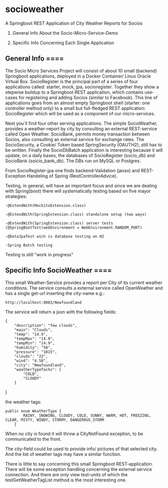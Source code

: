 # socioweather
A Springboot REST Application of City Weather Reports for Socios

1) General Info About the Socio-Micro-Service-Demo

2) Specific Info Concerning Each Single Application



## General Info ====

The Socio Micro Services Project will consist of about 10 small (backend) Springboot applications, deployed in a Docker Container/ Linux Oracle Virtual Box. SocioRegister is the principal part of a series of four applications called: starter, mock, jpa, socioregister. Together they show a stepwise buildup to a Springboot REST application, which contains use-cases for registering and adding Socios (similar to Facebook). This line of applications goes from an almost empty Springboot shell (starter: one controller method only) to a small but full-fledged REST application: SocioRegister which will be used as a component of our micro-services.

Next you`ll find four other serving applications. The simple SocioWeather, provides a weather-report by city by consulting an external REST-service called Open Weather. SocioBank, permits money transaction between Socios, also consulting an external service for exchange rates. The SocioSecurity, a Cookie/ Token based SpringSecurity (OAUTH2), still has to be written. Finally the SocioDbBatch application is interesting because it will update, on a daily bases, the databases of SocioRegister (socio_db) and SocioBank (soicio_bank_db). The DBs run on MySQL or Postgres.

From SocioRegister-jpa one finds backend-Validation (javax) and REST-Exception Handeling of Spring (RestControllerAdvice).

Testing, in general, will have an important focus and since we are dealing with Spring(boot) there will systematically testing based on five mayor strategies:

	-@ExtendWith(MockitoExtension.class)

	-@ExtendWith(SpringExtension.class) standalone setup (two ways)

	-@ExtendWith(SpringExtension.class) server tests (@SpringBootTest(webEnvironment = WebEnvironment.RANDOM_PORT)

	-@DataJpaTest wich is database testing on H2

	-Spring Batch testing

Testing is still "work in progress"



## Specific Info SocioWeather ====

This small Weather-Service provides a report per City of its current weather conditions. The service consults a external service called OpenWeather and has a single get-url inserting the city-name e.g.:

	http://localhost:8083/Newfoundland
	
The service will return a json with the following fields:

	{
		"description": "few clouds",
		"main": "Clouds",
		"temp": "14.9",
		"tempMax": "14.9",
		"tempMin": "14.9",
		"humidity": "58",
		"pressure": "1015",
		"clouds": "22",
		"wind": "4.58",
		"city": "Newfoundland",
		"weatherTypeTachs": [
			"COLD",
			"CLOUDY"
		]
}

the weather tags:

	public enum WeatherType {
        	RAINY, SNOWING, CLOUDY, COLD, SUNNY, WARM, HOT, FREEZING, CLEAR, MISTY, WINDY, STORMY, DANGEROUS_STORM
    	}
	
When no city is found it will throw a CityNotFound exception, to be communicated to the front.

The city-field could be used to provide info/ pictures of that selected city. And the list of weather tags may have a similar function.

There is little to say concerning this small Springboot REST-application. There will be some exception handling concerning the external service connection. And there are only view test-units of which the testGetWeatherTagList method is the most interesting one.

